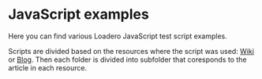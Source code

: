 # JavaScript examples
Here you can find various Loadero JavaScript test script examples.

Scripts are divided based on the resources where the script was used: [Wiki](https://wiki.loadero.com/) or [Blog](https://blog.loadero.com/). Then each folder is divided into subfolder that coresponds to the article in each resource.
